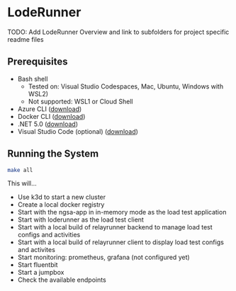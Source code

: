 # LodeRunner

TODO: Add LodeRunner Overview and link to subfolders for project specific readme files

## Prerequisites

- Bash shell
  - Tested on: Visual Studio Codespaces, Mac, Ubuntu, Windows with WSL2)
  - Not supported: WSL1 or Cloud Shell
- Azure CLI ([download](https://docs.microsoft.com/en-us/cli/azure/install-azure-cli?view=azure-cli-latest))
- Docker CLI ([download](https://docs.docker.com/install/))
- .NET 5.0 ([download](https://docs.microsoft.com/en-us/dotnet/core/install/))
- Visual Studio Code (optional) ([download](https://code.visualstudio.com/download))

## Running the System

```bash
make all
```

This will...

- Use k3d to start a new cluster
- Create a local docker registry
- Start with the ngsa-app in in-memory mode as the load test application
- Start with loderunner as the load test client
- Start with a local build of relayrunner backend to manage load test configs and activities
- Start with a local build of relayrunner client to display load test configs and activites
- Start monitoring: prometheus, grafana (not configured yet)
- Start fluentbit
- Start a jumpbox
- Check the available endpoints
